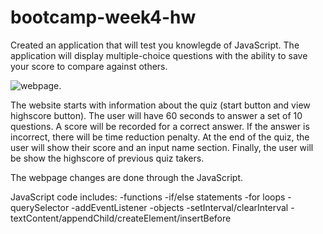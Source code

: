 # bootcamp-week4-hw

Created an application that will test you knowlegde of JavaScript. The application will display multiple-choice questions with the ability to save your score to compare against others.

![webpage](https://kpegeder.github.io/bootcamp-week4-hw/).

The website starts with information about the quiz (start button and view highscore button). The user will have 60 seconds to answer a set of 10 questions. A score will be recorded for a correct answer. If the answer is incorrect, there will be time reduction penalty. At the end of the quiz, the user will show their score and an input name section. Finally, the user will be show the highscore of previous quiz takers.

The webpage changes are done through the JavaScript.

JavaScript code includes:
-functions
-if/else statements
-for loops
-querySelector
-addEventListener
-objects
-setInterval/clearInterval
-textContent/appendChild/createElement/insertBefore
